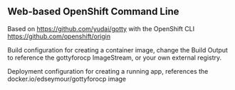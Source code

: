 ## Web-based OpenShift Command Line

Based on https://github.com/yudai/gotty with the OpenShift CLI https://github.com/openshift/origin

Build configuration for creating a container image, change the Build Output to reference the gottyforocp ImageStream, or your own external registry. 

Deployment configuration for creating a running app, references the docker.io/edseymour/gottyforocp image


